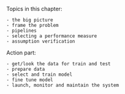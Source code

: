 Topics in this chapter:

	- the big picture
	- frame the problem
	- pipelines
	- selecting a performance measure
	- assumption verification

Action part:

	- get/look the data for train and test
	- prepare data
	- select and train model
	- fine tune model
	- launch, monitor and maintain the system
